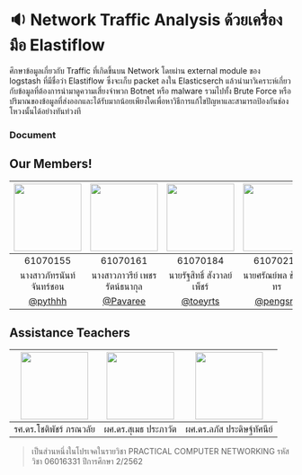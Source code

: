 # :sound: Network Traffic Analysis ด้วยเครื่องมือ Elastiflow
  ศึกษาข้อมูลเกี่ยวกับ Traffic ที่เกิดขึ้นบน Network โดยผ่าน external module ของ logstash ที่มีชื่อว่า Elastiflow ซึ่งจะเก็บ packet ลงใน Elasticserch แล้วนำมาวิเคราะห์เกี่ยวกับข้อมูลที่ต้องการนำมาดูความเสี่ยงจำพวก Botnet หรือ malware รวมไปทั้ง Brute Force หรือปริมาณของข้อมูลที่ส่งออกและได้รับมากน้อยเพียงใดเพื่อหาวิธีการแก้ไขปัญหาและสามารถป้องกันช่องโหวงนั้นได้อย่างทันท่วงที 

### Document 


## Our Members!
|<img src="https://pbs.twimg.com/media/Dj7b0C9U4AImkt3.jpg" width="120" height="120"></a>|<img src="https://pbs.twimg.com/media/Dj7b0C9U4AImkt3.jpg" width="120" height="120"></a>|<img src="https://pbs.twimg.com/media/Dj7b0C9U4AImkt3.jpg" width="120" height="120"></a>|<img src="https://pbs.twimg.com/media/Dj7b0C9U4AImkt3.jpg" width="120" height="120"></a>|<img src="https://pbs.twimg.com/media/Dj7b0C9U4AImkt3.jpg" width="120" height="120"></a>|
|:-------------:|:-------------:|:-------------:|:-------------:|:-------------:|
| 61070155      | 61070161      | 61070184      | 61070217      | 61070235      |
| นางสาวภัทรนันท์ จันทร์ชอน | นางสาวภาวรีย์ เพชรรัตน์ธนากุล   | นายรัฐสิทธิ์ สังวาลย์เพ็ชร์ |นายศรัณย์พล ชัยชิตาทร|นางสาวสร้อยพชร เมฆาลัย|
| [@pythhh]() | [@Pavaree]() | [@toeyrts]() | [@pengsrp]()  | [@soipachara43]()  

## Assistance Teachers
|<img src="https://www.it.kmitl.ac.th/wp-content/uploads/2017/12/Chotipat-300x300.jpg" width="120" height="120"></a>|<img src="https://www.it.kmitl.ac.th/wp-content/uploads/2017/12/Sumet-300x300.jpg" width="120" height="120"></a>|<img src="https://www.it.kmitl.ac.th/wp-content/uploads/2018/03/Lapas-300x300.jpg" width="120" height="120"></a>|
|:---------------------:|:---------------------:|:---------------------:|
|รศ.ดร.โชติพัชร์ ภรณวลัย     |ผศ.ดร.สุเมธ ประภาวัต |ผศ.ดร.ลภัส ประดิษฐ์ทัศนีย์ |
>เป็นส่วนหนึ่งในโปรเจคในรายวิชา PRACTICAL COMPUTER NETWORKING รหัสวิชา 06016331 ปีการศึกษา 2/2562
